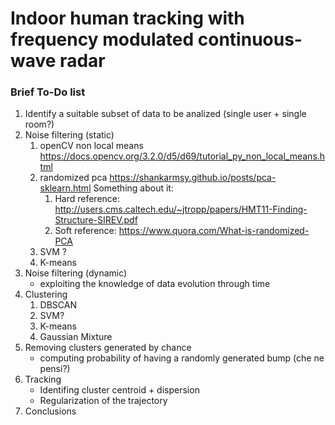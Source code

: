 # Indoor human tracking with frequency modulated continuous-wave radar

### Brief To-Do list
1. Identify a suitable subset of data to be analized (single user + single room?)
2. Noise filtering (static)
	1. openCV non local means
	https://docs.opencv.org/3.2.0/d5/d69/tutorial_py_non_local_means.html
	2. randomized pca 
	https://shankarmsy.github.io/posts/pca-sklearn.html
	Something about it:
		1. Hard reference: http://users.cms.caltech.edu/~jtropp/papers/HMT11-Finding-Structure-SIREV.pdf
		2. Soft reference: https://www.quora.com/What-is-randomized-PCA
	3. SVM ?
	4. K-means
3. Noise filtering (dynamic) 
	- exploiting the knowledge of data evolution through time
4. Clustering
	1. DBSCAN
	2. SVM?
	3. K-means
	4. Gaussian Mixture
5. Removing clusters generated by chance
	- computing probability of having a randomly generated bump (che ne pensi?)
6. Tracking
	- Identifing cluster centroid + dispersion
	- Regularization of the trajectory
7. Conclusions
